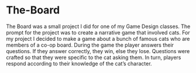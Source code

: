 # The-Board
The Board was a small project I did for one of my Game Design classes. The prompt for the project was to create a narrative game that involved cats. For my project I decided to make a game about a bunch of famous cats who are members of a co-op board. During the game the player answers their questions. If they answer correctly, they win, else they lose. Questions were crafted so that they were specific to the cat asking them. In turn, players respond according to their knowledge of the cat’s character. 

